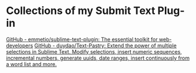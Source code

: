 # Collections of my Submit Text Plug-in

[GitHub - emmetio/sublime-text-plugin: The essential toolkit for web-developers](https://github.com/emmetio/sublime-text-plugin)
[GitHub - duydao/Text-Pastry: Extend the power of multiple selections in Sublime Text. Modify selections, insert numeric sequences, incremental numbers, generate uuids, date ranges, insert continuously from a word list and more.](https://github.com/duydao/Text-Pastry)
